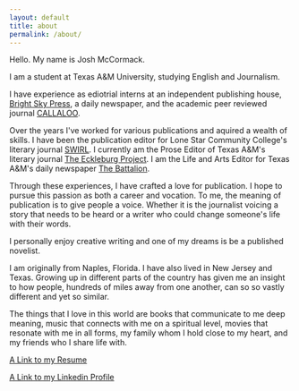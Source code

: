 ```yaml
---
layout: default
title: about
permalink: /about/
---
```

Hello. My name is Josh McCormack.

I am a student at Texas A&amp;M University, studying English and Journalism. 

I have experience as ediotrial interns at an independent publishing house, [Bright Sky Press](http://brightskypress.com), a daily newspaper, and the academic peer reviewed journal [CALLALOO](http://callaloo.tamu.edu). 

Over the years I&#39;ve worked for various publications and aquired a wealth of skills. I have been the publication editor for Lone Star Community College's literary journal [SWIRL](http://www.lonestar.edu/swirl.htm). I currently am the Prose Editor of Texas A&amp;M&#39;s literary journal [The Eckleburg Project](http://www.theeckleburgproject.com). I am the Life and Arts Editor for Texas A&amp;M&#39;s daily newspaper [The Battalion](http://www.thebatt.com). 

Through these experiences, I have crafted a love for publication. I hope to pursue this passion as both a career and vocation. To me, the meaning of publication is to give people a voice. Whether it is the journalist voicing a story that needs to be heard or a writer who could change someone's life with their words. 

I personally enjoy creative writing and one of my dreams is be a published novelist. 

I am originally from Naples, Florida. I have also lived in New Jersey and Texas. Growing up in different parts of the country has given me an insight to how people, hundreds of miles away from one another, can so so vastly different and yet so similar. 

The things that I love in this world are books that communicate to me deep meaning, music that connects with me on a spiritual level, movies that resonate with me in all forms, my family whom I hold close to my heart, and my friends who I share life with. 

[A Link to my Resume](file:///Users/joshmccormack/Desktop/Resume/index.html)

[A Link to my Linkedin Profile](https://www.linkedin.com/in/josh-mccormack-712031114?trk=nav_responsive_tab_profile)